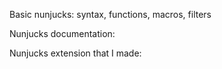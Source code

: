 Basic nunjucks: syntax, functions, macros, filters

Nunjucks documentation:

Nunjucks extension that I made: